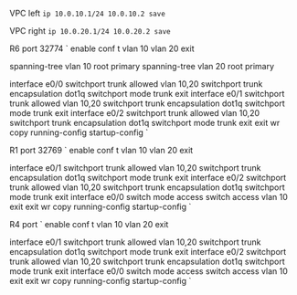 VPC left
`
ip 10.0.10.1/24 10.0.10.2
save
`

VPC right
`
ip 10.0.20.1/24 10.0.20.2
save
`

R6 port 32774
`
enable
conf t
vlan 10
vlan 20
exit

spanning-tree vlan 10 root primary
spanning-tree vlan 20 root primary

interface e0/0
switchport trunk allowed vlan 10,20
switchport trunk encapsulation dot1q
switchport mode trunk
exit
interface e0/1
switchport trunk allowed vlan 10,20
switchport trunk encapsulation dot1q
switchport mode trunk
exit
interface e0/2
switchport trunk allowed vlan 10,20
switchport trunk encapsulation dot1q
switchport mode trunk
exit
exit
wr
copy running-config startup-config
`

R1 port 32769
`
enable
conf t
vlan 10
vlan 20
exit

interface e0/1
switchport trunk allowed vlan 10,20
switchport trunk encapsulation dot1q
switchport mode trunk
exit
interface e0/2
switchport trunk allowed vlan 10,20
switchport trunk encapsulation dot1q
switchport mode trunk
exit
interface e0/0
switch mode access
switch access vlan 10
exit
exit
wr
copy running-config startup-config
`

R4 port
`
enable
conf t
vlan 10
vlan 20
exit

interface e0/1
switchport trunk allowed vlan 10,20
switchport trunk encapsulation dot1q
switchport mode trunk
exit
interface e0/2
switchport trunk allowed vlan 10,20
switchport trunk encapsulation dot1q
switchport mode trunk
exit
interface e0/0
switch mode access
switch access vlan 10
exit
exit
wr
copy running-config startup-config
`

